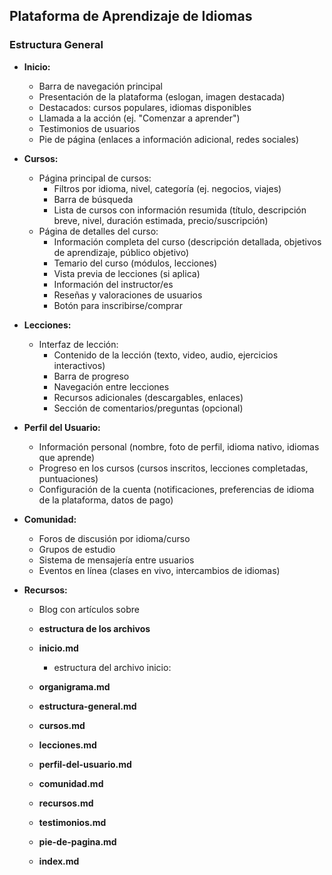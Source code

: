 ## Plataforma de Aprendizaje de Idiomas

### Estructura General

*   **Inicio:**
    *   Barra de navegación principal
    *   Presentación de la plataforma (eslogan, imagen destacada)
    *   Destacados: cursos populares, idiomas disponibles
    *   Llamada a la acción (ej. "Comenzar a aprender")
    *   Testimonios de usuarios
    *   Pie de página (enlaces a información adicional, redes sociales)

*   **Cursos:**

    *   Página principal de cursos:
        *   Filtros por idioma, nivel, categoría (ej. negocios, viajes)
        *   Barra de búsqueda
        *   Lista de cursos con información resumida (título, descripción breve, nivel, duración estimada, precio/suscripción)
    *   Página de detalles del curso:
        *   Información completa del curso (descripción detallada, objetivos de aprendizaje, público objetivo)
        *   Temario del curso (módulos, lecciones)
        *   Vista previa de lecciones (si aplica)
        *   Información del instructor/es
        *   Reseñas y valoraciones de usuarios
        *   Botón para inscribirse/comprar

*   **Lecciones:**
    *   Interfaz de lección:
        *   Contenido de la lección (texto, video, audio, ejercicios interactivos)
        *   Barra de progreso
        *   Navegación entre lecciones
        *   Recursos adicionales (descargables, enlaces)
        *   Sección de comentarios/preguntas (opcional)

*   **Perfil del Usuario:**
    *   Información personal (nombre, foto de perfil, idioma nativo, idiomas que aprende)
    *   Progreso en los cursos (cursos inscritos, lecciones completadas, puntuaciones)
    *   Configuración de la cuenta (notificaciones, preferencias de idioma de la plataforma, datos de pago)

*   **Comunidad:**
    *   Foros de discusión por idioma/curso
    *   Grupos de estudio
    *   Sistema de mensajería entre usuarios
    *   Eventos en línea (clases en vivo, intercambios de idiomas)

*   **Recursos:**
    *   Blog con artículos sobre

    *   **estructura de los archivos**
    *   **inicio.md**
        * estructura del archivo inicio:
        
    *   **organigrama.md**
    *   **estructura-general.md**
    *   **cursos.md**
    *   **lecciones.md**
    *   **perfil-del-usuario.md**
    *   **comunidad.md**
    *   **recursos.md**
    *   **testimonios.md**
    *   **pie-de-pagina.md**
    *   **index.md**